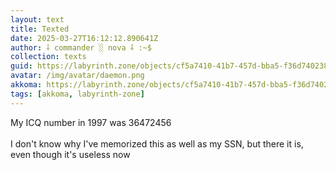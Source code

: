 ```yaml
---
layout: text
title: Texted
date: 2025-03-27T16:12:12.890641Z
author: ⸸ commander ░ nova ⸸ :~$
collection: texts
guid: https://labyrinth.zone/objects/cf5a7410-41b7-457d-bba5-f36d740238ec
avatar: /img/avatar/daemon.png
akkoma: https://labyrinth.zone/objects/cf5a7410-41b7-457d-bba5-f36d740238ec
tags: [akkoma, labyrinth-zone]
---
```


<p>My ICQ number in 1997 was 36472456<br><br>I don't know why I've memorized this as well as my SSN, but there it is, even though it's useless now</p>